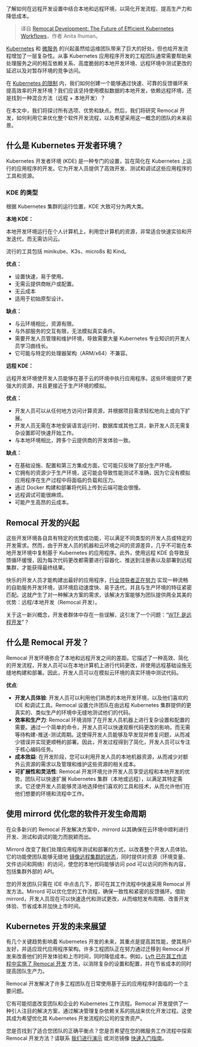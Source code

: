 
<!--
title: Remocal开发：高效Kubernetes工作流的未来
cover: https://cdn.thenewstack.io/media/2023/04/125598eb-nubelson-fernandes-gts2w7bu3qo-unsplash.jpg
-->

了解如何在远程开发设置中结合本地和远程环境，以简化开发流程、提高生产力和降低成本。

> 译自 [Remocal Development: The Future of Efficient Kubernetes Workflows](https://thenewstack.io/remocal-development-the-future-of-efficient-kubernetes-workflows/)，作者 Anita Ihuman。

[Kubernetes](https://thenewstack.io/kubernetes/) 和 [微服务](https://thenewstack.io/microservices/) 的兴起虽然给运维团队带来了巨大的好处，但也给开发流程增加了一层复杂性。从事 Kubernetes 应用程序开发的工程团队通常需要帮助来处理服务之间的相互依赖关系、高度脆弱的本地开发环境、远程环境中测试更改的延迟以及对暂存环境的竞争访问。

在 [Kubernetes 的限制](https://thenewstack.io/kubernetes-1-31-arrives-with-new-support-for-ai-ml-networking/) 内，我们如何创建一个能够通过快速、可靠的反馈循环来提高效率的开发环境？我们应该坚持使用模拟数据的本地开发，依赖远程环境，还是找到一种混合方法（远程 + 本地开发）？

在本文中，我们将探讨所有选项、优势和缺点。然后，我们将研究 Remocal 开发，如何利用它来优化整个软件开发流程，以及希望采用这一概念的团队的未来前景。

## 什么是 Kubernetes 开发者环境？

Kubernetes 开发者环境 (KDE) 是一种专门的设置，旨在简化在 Kubernetes 上运行的应用程序的开发。它为开发人员提供了高效开发、测试和调试这些应用程序的工具和资源。

### KDE 的类型

根据 Kubernetes 集群的运行位置，KDE 大致可分为两大类。

**本地 KDE：**

本地开发环境运行在个人计算机上，利用您计算机的资源，非常适合快速实验和开发迭代，而无需访问云。

流行的工具包括 minikube、K3s、micro8s 和 Kind。

**优点：**

- 设置快速，易于使用。
- 无需云提供商帐户或配置。
- 无云成本
- 适用于初始原型设计。

**缺点：**

- 与云环境相比，资源有限。
- 与外部服务的交互有限，无法模拟真实条件。
- 需要开发人员管理和维护环境，导致需要大量 Kubernetes 专业知识的开发人员学习曲线长。
- 它可能与特定的处理器架构（ARM/x64）不兼容。

**远程 KDE：**

远程开发环境使开发人员能够在基于云的环境中执行应用程序。这些环境提供了更强大的资源，并且更接近于生产环境的模拟。

**优点：**

- 开发人员可以从任何地方访问计算资源，并根据项目需求轻松地向上或向下扩展。
- 开发人员无需在本地安装语言运行时、数据库或其他工具，新开发人员无需复杂设置即可快速开始工作。
- 与本地环境相比，跨多个云提供商的开发体验一致。

**缺点：**

- 在基础设施、配置和第三方集成方面，它可能只反映了部分生产环境。
- 它拥有的资源少于生产环境，这可能会导致性能测试不准确，因为它没有模拟应用程序在生产过程中将面临的负载和压力。
- 通过 Docker 构建和部署将代码上传到云端可能会很慢。
- 远程调试可能很麻烦。
- 可能产生高昂的云成本。

## Remocal 开发的兴起

这些开发环境各自具有特定的优势或功能，可以满足不同类型的开发人员或特定的开发需求。然而，由于开发人员的机器和云环境之间的资源差异，几乎不可能在本地开发环境中复制基于 Kubernetes 的应用程序。此外，使用远程 KDE 会导致反馈循环缓慢，因为每次代码更改都需要进行容器化、推送到注册表以及部署到远程集群，才能获得最终结果。

快乐的开发人员才能构建出最好的应用程序，[行业领导者正在努力](https://humanitec.com/whitepapers/platform-engineering-forrester-opportunity-snapshot) 实现一种流畅的自助服务开发环境，该环境启动速度快、易于迭代，并且与生产环境的特征紧密匹配。这就产生了对一种解决方案的需求，该解决方案能够为团队提供两全其美的优势：远程/本地开发（Remocal 开发）。

关于这一新兴概念，开发者群体中存在一些误解，这引发了一个问题：“[WTF 是远程开发](https://www.reddit.com/r/kubernetes/comments/1dhuc7d/mirrord_for_teams_remocal_k8s_development_for/)”？

## 什么是 Remocal 开发？

Remocal 开发环境弥合了本地和远程开发之间的差距。它描述了一种高效、简化的开发流程，开发人员可以在本地计算机上进行代码更改，并使用远程基础设施无缝地构建和部署。因此，开发人员可以在模拟云环境的真实环境中测试代码。

**优点**:

*   **开发人员体验**: 开发人员可以利用他们熟悉的本地开发环境，以及他们喜欢的 IDE 和调试工具。Remocal 设置允许团队在由远程 Kubernetes 集群提供的更真实的、类似生产的环境中无缝地测试他们的代码。
*   **效率和生产力**: Remocal 环境消除了在开发人员机器上进行复杂设置和配置的需要。通过一个简单的命令，开发人员可以快速观察代码更改的影响，而无需等待构建-推送-测试周期。这使得开发人员能够及早发现并修复问题，从而减少错误并实现更顺畅的部署。因此，开发过程得到了简化，开发人员可以专注于核心编码任务。
*   **成本效益**: 在开发阶段，您可以利用开发人员的本地机器资源，从而减少对额外云资源的需求以及管理和维护这些资源的相关成本。
*   **可扩展性和灵活性**: Remocal 开发环境允许开发人员享受远程和本地开发的优势。团队可以快速扩展 Kubernetes 集群（本地或远程），以满足其特定需求。它还使开发人员能够灵活地选择他们喜欢的工具和技术，从而允许他们在他们想要的环境和流程中工作。

## 使用 mirrord 优化您的软件开发生命周期

在众多新兴的 Remocal 开发解决方案中，mirrord 以其确保在云环境中顺利进行开发、测试和调试的能力而脱颖而出。

Mirrord 改变了我们处理应用程序测试和部署的方式，以改善整个开发人员体验。它的功能使团队能够无缝地 [镜像远程集群的状态](https://mirrord.dev/docs/reference/traffic/#mirroring)，同时提供对资源（环境变量、文件访问和网络）的访问，使您的本地代码能够访问 pod 可以访问的所有内容，包括集群外部的 API。

您的开发团队只需在 IDE 中点击几下，即可在其工作流程中快速采用 Remocal 开发方法。Mirrord 可以优化您的工作流程，确保一致性和紧密的反馈循环。借助 mirrord，开发人员现在可以快速迭代和测试更改，从而缩短发布周期、改善开发体验、节省成本并加快上市时间。

## Kubernetes 开发的未来展望

有几个关键趋势影响着 Kubernetes 开发的未来，其重点是提高其性能，使其用户友好，并适应现代应用程序架构。许多工程团队正在努力通过迁移到 Remocal 开发来改善他们的开发体验和上市时间，同时降低成本。例如，[Lyft 已在其工作流程中实施了 Remocal 开发](https://eng.lyft.com/scaling-productivity-on-microservices-at-lyft-part-2-optimizing-for-fast-local-development-9f27a98b47ee) 方法，以消除复杂的设置和配置，并在节省成本的同时提高团队生产力。

Remocal 开发解决了许多工程团队在日常使用基于云的应用程序时面临的一个主要问题。

它有可能彻底改变团队和企业的 Kubernetes 工作流程。Remocal 开发提供了一种引人注目的解决方案，通过解决管理复杂依赖关系的挑战来优化开发过程。这使其成为希望优化其 Kubernetes 开发流程的公司的宝贵资产。

您是否找到了适合您团队的正确平衡点？您是否希望在您的微服务工作流程中探索 Remocal 开发方法？请联系 [我们进行演示](https://mirrord.dev/contact/) 或浏览镜像 [快速入门指南](https://mirrord.dev/docs/overview/quick-start/)。
